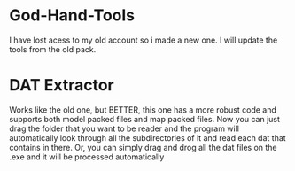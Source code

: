 # God-Hand-Tools

I have lost acess to my old account so i made a new one.
I will update the tools from the old pack.


# DAT Extractor

Works like the old one, but BETTER, this one has a more robust code and supports both model packed files and map packed files.
Now you can just drag the folder that you want to be reader and the program will automatically look through all the subdirectories of it and read each dat that contains in there.
Or, you can simply drag and drog all the dat files on the .exe and it will be processed automatically
